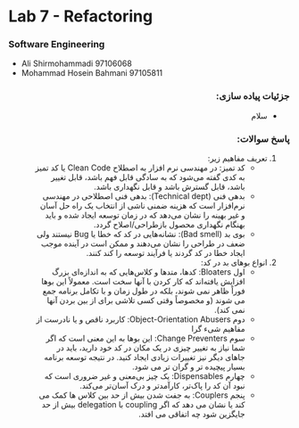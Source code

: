 # Lab 7 - Refactoring
### Software Engineering
- Ali Shirmohammadi 97106068
- Mohammad Hosein Bahmani 97105811

<div dir="rtl">

### جزئیات پیاده سازی:
- سلام

### پاسخ سوالات:
1. تعریف مفاهیم زیر:
   - کد تمیز: در مهندسی نرم افزار به اصطلاح Clean Code یا کد تمیز به کدی گفته می‌شود که به سادگی قابل فهم باشد، قابل تغییر باشد، قابل گسترش باشد و قابل نگهداری باشد.
   - بدهی فنی (Technical dept): بدهی فنی اصطلاحی در مهندسی نرم‌افزار است که هزینه ضمنی ناشی از انتخاب یک راه حل آسان و غیر بهینه را نشان می‌دهد که در زمان توسعه ایجاد شده و باید بهنگام نگهداری محصول بازطراحی/اصلاح گردد.
   - بوی بد (Bad smell): نشانه‌هایی در کد که خطا یا Bug نیستند ولی ضعف در طراحی را نشان می‌دهند و ممکن است در آینده موجب ایجاد خطا در کد گردند یا فرآیند توسعه را کند کنند.
2. انواع بوهای بد در کد:
   - اول Bloaters: کدها، متدها و کلاس‌هایی  که به اندازه‌ای بزرگ افزایش یافته‌اند که کار کردن با آنها سخت است. معمولاً این بوها فوراً ظاهر نمی شوند، بلکه در طول زمان و با تکامل برنامه جمع می شوند (و مخصوصاً وقتی کسی تلاشی برای از بین بردن آنها نمی کند).
   - دوم Object-Orientation Abusers: کاربرد ناقص و یا نادرست از مفاهیم شیء گرا
   - سوم Change Preventers: این بوها به این معنی است که اگر شما نیاز به تغییر چیزی در یک مکان در کد خود دارید، باید در جاهای دیگر نیز تغییرات زیادی ایجاد کنید. در نتیجه توسعه برنامه بسیار پیچیده تر و گران تر می شود.
   - چهارم Dispensables: یک چیز بی‌معنی و غیر ضروری است که نبود آن کد را پاک‌تر، کارآمدتر و درک آسان‌تر می‌کند.
   - پنجم Couplers: به جفت شدن بیش از حد بین کلاس ها کمک می کند یا نشان می دهد که اگر coupling با delegation بیش از حد جایگزین شود چه اتفاقی می افتد.

</div>